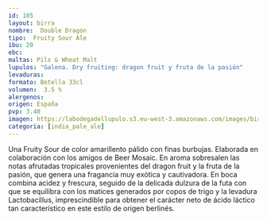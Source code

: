 ```yaml
---
id: 105
layout: birra
nombre:  Double Dragon
tipo:  Fruity Sour Ale
ibu: 20
ebc:  
maltas: Pils & Wheat Malt
lupulos: "Galena. Dry fruiting: dragon fruit y fruta de la pasión"
levaduras:
formato: Botella 33cl
volumen:  3.5 %
alergenos: 
origen: España
pvp: 3.40 
imagen: https://labodegadellupulo.s3.eu-west-3.amazonaws.com/images/birras/doubledragon.jpg
categoria: [india_pale_ale]
---
```

Una Fruity Sour de color amarillento pálido con finas burbujas. Elaborada en colaboración con los amigos de Beer Mosaic. En aroma sobresalen las notas afrutadas tropicales provenientes del dragon fruit y la fruta de la pasión, que genera una fragancia muy exótica y cautivadora. En boca combina acidez y frescura, seguido de la delicada dulzura de la futa con que se equilibra con los matices generados por copos de trigo y la levadura Lactobacillus, imprescindible para obtener el carácter neto de ácido láctico tan característico en este estilo de origen berlinés.